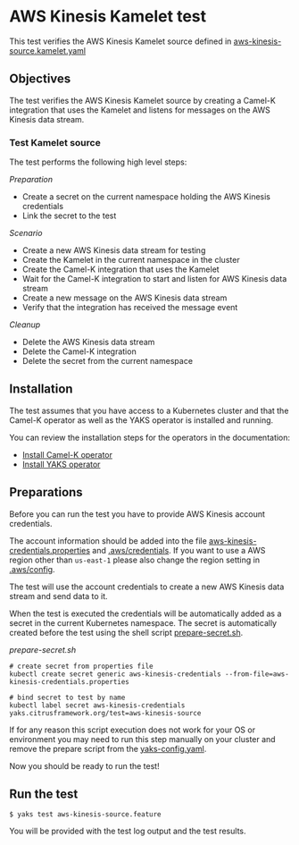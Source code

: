 # AWS Kinesis Kamelet test

This test verifies the AWS Kinesis Kamelet source defined in [aws-kinesis-source.kamelet.yaml](aws-kinesis-source.kamelet.yaml)

## Objectives

The test verifies the AWS Kinesis Kamelet source by creating a Camel-K integration that uses the Kamelet and listens for messages on the
AWS Kinesis data stream.

### Test Kamelet source

The test performs the following high level steps:

*Preparation*
- Create a secret on the current namespace holding the AWS Kinesis credentials
- Link the secret to the test

*Scenario* 
- Create a new AWS Kinesis data stream for testing
- Create the Kamelet in the current namespace in the cluster
- Create the Camel-K integration that uses the Kamelet
- Wait for the Camel-K integration to start and listen for AWS Kinesis data stream
- Create a new message on the AWS Kinesis data stream
- Verify that the integration has received the message event

*Cleanup*
- Delete the AWS Kinesis data stream
- Delete the Camel-K integration
- Delete the secret from the current namespace

## Installation

The test assumes that you have access to a Kubernetes cluster and that the Camel-K operator as well as the YAKS operator is installed
and running.

You can review the installation steps for the operators in the documentation:

- [Install Camel-K operator](https://camel.apache.org/camel-k/latest/installation/installation.html)
- [Install YAKS operator](https://github.com/citrusframework/yaks#installation)

## Preparations

Before you can run the test you have to provide AWS Kinesis account credentials.
 
The account information should be added into the file [aws-kinesis-credentials.properties](aws-kinesis-credentials.properties) 
and [.aws/credentials](.aws/credentials). If you want to use a AWS region other than `us-east-1` please also change the region setting in
[.aws/config](.aws/config). 

The test will use the account credentials to create a new AWS Kinesis data stream and send data to it.

When the test is executed the credentials will be automatically added as a secret in the current Kubernetes namespace. The secret is automatically created before the test using
the shell script [prepare-secret.sh](prepare-secret.sh).

*prepare-secret.sh*
```shell script
# create secret from properties file
kubectl create secret generic aws-kinesis-credentials --from-file=aws-kinesis-credentials.properties

# bind secret to test by name
kubectl label secret aws-kinesis-credentials yaks.citrusframework.org/test=aws-kinesis-source 
```  

If for any reason this script execution does not work for your OS or environment you may need to run this step manually on your cluster and
remove the prepare script from the [yaks-config.yaml](yaks-config.yaml).

Now you should be ready to run the test!

## Run the test

```shell script
$ yaks test aws-kinesis-source.feature
```

You will be provided with the test log output and the test results.
